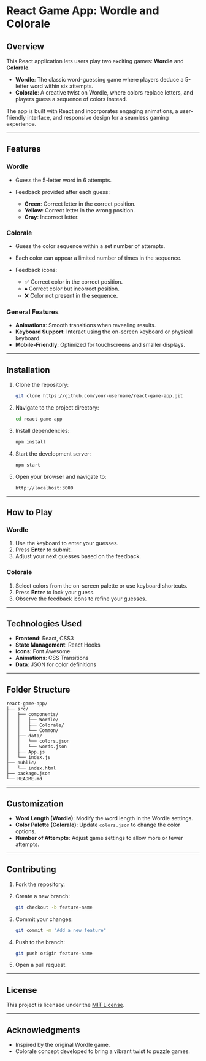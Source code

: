 # React Game App: Wordle and Colorale

## Overview

This React application lets users play two exciting games: **Wordle** and **Colorale**.

* **Wordle**: The classic word-guessing game where players deduce a 5-letter word within six attempts.
* **Colorale**: A creative twist on Wordle, where colors replace letters, and players guess a sequence of colors instead.

The app is built with React and incorporates engaging animations, a user-friendly interface, and responsive design for a seamless gaming experience.

---

## Features

### Wordle

* Guess the 5-letter word in 6 attempts.
* Feedback provided after each guess:

  * **Green**: Correct letter in the correct position.
  * **Yellow**: Correct letter in the wrong position.
  * **Gray**: Incorrect letter.

### Colorale

* Guess the color sequence within a set number of attempts.
* Each color can appear a limited number of times in the sequence.
* Feedback icons:

  * ✅ Correct color in the correct position.
  * ⏺ Correct color but incorrect position.
  * ❌ Color not present in the sequence.

### General Features

* **Animations**: Smooth transitions when revealing results.
* **Keyboard Support**: Interact using the on-screen keyboard or physical keyboard.
* **Mobile-Friendly**: Optimized for touchscreens and smaller displays.

---

## Installation

1. Clone the repository:

   ```bash
   git clone https://github.com/your-username/react-game-app.git
   ```

2. Navigate to the project directory:

   ```bash
   cd react-game-app
   ```

3. Install dependencies:

   ```bash
   npm install
   ```

4. Start the development server:

   ```bash
   npm start
   ```

5. Open your browser and navigate to:

   ```
   http://localhost:3000
   ```

---

## How to Play

### Wordle

1. Use the keyboard to enter your guesses.
2. Press **Enter** to submit.
3. Adjust your next guesses based on the feedback.

### Colorale

1. Select colors from the on-screen palette or use keyboard shortcuts.
2. Press **Enter** to lock your guess.
3. Observe the feedback icons to refine your guesses.

---

## Technologies Used

* **Frontend**: React, CSS3
* **State Management**: React Hooks
* **Icons**: Font Awesome
* **Animations**: CSS Transitions
* **Data**: JSON for color definitions

---

## Folder Structure

```
react-game-app/
├── src/
│   ├── components/
│   │   ├── Wordle/
│   │   ├── Colorale/
│   │   └── Common/
│   ├── data/
│   │   └── colors.json
│   │   └── words.json
│   ├── App.js
│   └── index.js
├── public/
│   └── index.html
├── package.json
└── README.md
```

---

## Customization

* **Word Length (Wordle)**: Modify the word length in the Wordle settings.
* **Color Palette (Colorale)**: Update `colors.json` to change the color options.
* **Number of Attempts**: Adjust game settings to allow more or fewer attempts.

---

## Contributing

1. Fork the repository.
2. Create a new branch:

   ```bash
   git checkout -b feature-name
   ```
3. Commit your changes:

   ```bash
   git commit -m "Add a new feature"
   ```
4. Push to the branch:

   ```bash
   git push origin feature-name
   ```
5. Open a pull request.

---

## License

This project is licensed under the [MIT License](LICENSE).

---

## Acknowledgments

* Inspired by the original Wordle game.
* Colorale concept developed to bring a vibrant twist to puzzle games.